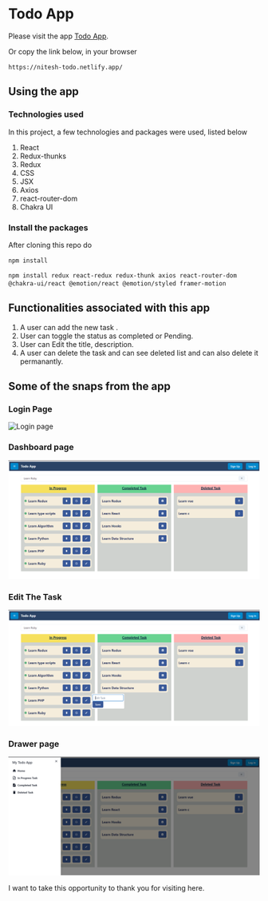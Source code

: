 # Todo App

Please visit the app [Todo App](https://nitesh-todo.netlify.app/).

Or copy the link below, in your browser
```
https://nitesh-todo.netlify.app/
```

## Using the app
### Technologies used

In this project, a few technologies and packages were used, listed below
1. React 
2. Redux-thunks
3. Redux
4. CSS
5. JSX
6. Axios
7. react-router-dom
8. Chakra UI

### Install the packages
After cloning this repo do
```
npm install
```
```
npm install redux react-redux redux-thunk axios react-router-dom @chakra-ui/react @emotion/react @emotion/styled framer-motion

```

 

## Functionalities associated with this app
1. A user can add the new task .
2. User can toggle the status as completed or Pending.
3. User can Edit the title, description.
4. A user can delete the task and can see deleted list and can also delete it permanantly. 

## Some of the snaps from the app
### Login Page
![Login page]()
### Dashboard page
![Dashboard page](https://github.com/Nitesh-Goshwami/todoApp/blob/master/todo/Images/Home.png?raw=true)
### Edit The Task
![Edit page](https://github.com/Nitesh-Goshwami/todoApp/blob/master/todo/Images/Edit.png?raw=true)
### Drawer page 
![Drawer page](https://github.com/Nitesh-Goshwami/todoApp/blob/master/todo/Images/Drawer.png?raw=true)

I want to take this opportunity to thank you for visiting here.
